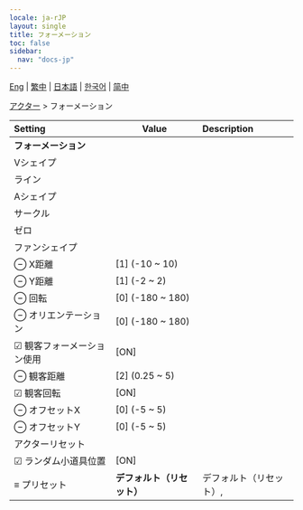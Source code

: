 ```yaml
---
locale: ja-rJP
layout: single
title: フォーメーション
toc: false
sidebar:
  nav: "docs-jp"
---
```

[Eng](/dancexr/menu/2025.4/actors/formation) | [繁中](/tw/dancexr/menu/2025.4/actors/formation) | [日本語](/jp/dancexr/menu/2025.4/actors/formation) | [한국어](/kr/dancexr/menu/2025.4/actors/formation) | [简中](/zh/dancexr/menu/2025.4/actors/formation)

[アクター](../menu#アクター) > フォーメーション



| Setting | Value | Description |
| :--- | --- | :--- |
|  <b>フォーメーション</b>|| 
|  Vシェイプ|| 
|  ライン|| 
|  Aシェイプ|| 
|  サークル|| 
|  ゼロ|| 
|  ファンシェイプ|| 
|  ⊖ X距離| [1] (-10 ~ 10) | 
|  ⊖ Y距離| [1] (-2 ~ 2) | 
|  ⊖ 回転| [0] (-180 ~ 180) | 
|  ⊖ オリエンテーション| [0] (-180 ~ 180) | 
|  ☑ 観客フォーメーション使用| [ON] | 
|  ⊖ 観客距離| [2] (0.25 ~ 5) | 
|  ☑ 観客回転| [ON] | 
|  ⊖ オフセットX| [0] (-5 ~ 5) | 
|  ⊖ オフセットY| [0] (-5 ~ 5) | 
|  アクターリセット|| 
|  ☑ ランダム小道具位置| [ON] | 
|  ≡ プリセット| **デフォルト（リセット）** | デフォルト（リセット）,  |
